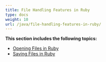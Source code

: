 ```yaml
---
title: File Handling Features in Ruby
type: docs
weight: 10
url: /java/file-handling-features-in-ruby/
---
```


**This section includes the following topics:**

- [Opening Files in Ruby](/cells/java/opening-files-in-ruby/)
- [Saving Files in Ruby](/cells/java/saving-files-in-ruby/)
